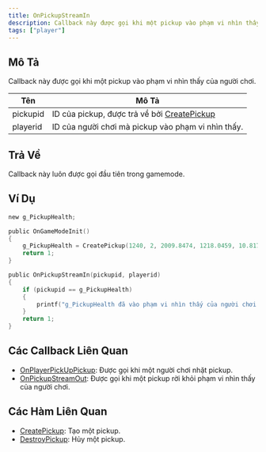 ```yaml
---
title: OnPickupStreamIn
description: Callback này được gọi khi một pickup vào phạm vi nhìn thấy của người chơi.
tags: ["player"]
---
```


<VersionWarn name='callback' version='omp v1.1.0.2612' />

## Mô Tả

Callback này được gọi khi một pickup vào phạm vi nhìn thấy của người chơi.

| Tên       | Mô Tả                                                                           |
|-----------|---------------------------------------------------------------------------------|
| pickupid  | ID của pickup, được trả về bởi [CreatePickup](../functions/CreatePickup) |
| playerid  | ID của người chơi mà pickup vào phạm vi nhìn thấy.                             |

## Trả Về

Callback này luôn được gọi đầu tiên trong gamemode.

## Ví Dụ

```c
new g_PickupHealth;

public OnGameModeInit()
{
    g_PickupHealth = CreatePickup(1240, 2, 2009.8474, 1218.0459, 10.8175);
    return 1;
}

public OnPickupStreamIn(pickupid, playerid)
{
    if (pickupid == g_PickupHealth)
    {
        printf("g_PickupHealth đã vào phạm vi nhìn thấy của người chơi id %d", playerid);
    }
    return 1;
}
```

## Các Callback Liên Quan

- [OnPlayerPickUpPickup](OnPlayerPickUpPickup): Được gọi khi một người chơi nhặt pickup.
- [OnPickupStreamOut](OnPickupStreamOut): Được gọi khi một pickup rời khỏi phạm vi nhìn thấy của người chơi.

## Các Hàm Liên Quan

- [CreatePickup](../functions/CreatePickup): Tạo một pickup.
- [DestroyPickup](../functions/DestroyPickup): Hủy một pickup.
